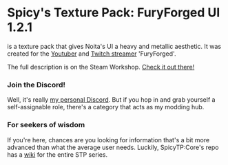 # Spicy's Texture Pack: FuryForged UI 1.2.1
is a texture pack that gives Noita's UI a heavy and metallic aesthetic. It was created for the [Youtuber](https://www.youtube.com/furyforged) and [Twitch streamer](https://www.twitch.tv/furyforged) 'FuryForged'.

The full description is on the Steam Workshop. [Check it out there!](https://steamcommunity.com/sharedfiles/filedetails/?id=2892364418)
### Join the Discord!
Well, it's really [my personal Discord](https://discord.gg/AJXKqVZrMK). But if you hop in and grab yourself a self-assignable role, there's a category that acts as my modding hub.

### For seekers of wisdom
If you're here, chances are you looking for information that's a bit more advanced than what the average user needs. Luckily, SpicyTP:Core's repo has a [wiki](https://github.com/SpicySpaceSnake/SpicyTP/wiki) for the entire STP series.
